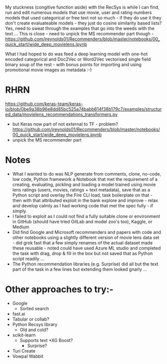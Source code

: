 My stuckness (congitive function aside) with the RecSys is while I can find, run and edit numerous models that use movie, user and rating numbers models that used categorical or free text not so much - if they do use it they don't create evaluateable models - they just do cosine similarity based lists?  
Yes, need to sweat through the examples that go into the weeds with the text ...
This is close - need to unpick the MS recommender part though - https://github.com/jreynolds01/Recommenders/blob/master/notebooks/00_quick_start/wide_deep_movielens.ipynb

What I had hoped to do was feed a deep learning model with one-hot encoded categorical and Doc2Vec or Word2Vec vectorised single field binary soup of the rest - with bonus points for importing and using promotional movie images as metadata :-)

# RHRN
https://github.com/keras-team/keras-io/blob/0be9a38b96e8dd85bc525a74babb614f38b179c7/examples/structured_data/movielens_recommendations_transformers.py
- but Keras now part of not external to TF - problem?
https://github.com/jreynolds01/Recommenders/blob/master/notebooks/00_quick_start/wide_deep_movielens.ipynb
- unpick the MS recommender part

# Notes
* What I wanted to do was NLP generate from comments, clone,  no-code, low code, Python framework a Notebook that met the requirement of a creating, evaluating, pickling and loading a model trained using movie lens ratings (users, movies, ratings + text metadata), save that as a Python script and overlay the Fire CLI load, task boilerplate on that - then with that attributed exploit in the bank explore and improve - relax and develop calmly as I had working code that met the spec fully - if simply.
* I failed to exploit as I could not find a fully suitable clone or environment in GitHub (should have tried GitLab and model zoo's too), Kaggle, or Medium 
* Did find Google and Microsoft recommenders and papers with code and other notebooks using a slightly different version of movie lens data set - did grok fast that a few simply renames of the actual dataset made these reusable - noted could have used Azure ML studio and completed the task with drag, drop & fill in the box but not saved that as Python script readily ...
* The Python recommendation libraries (e.g. Surprise) did all but the text part of the task in a few lines but extending them looked gnarly …

# Other approaches to try:-
* Google
  * Sorted search
* fast.ai
 * Tabular or collab?
* Python Recsys library
  * Old and cold?  
* scikit-learn
  * Supports text
	*XG Boost?
  	* Surprise?
* Turi Create
* Vowpal Wabbit 
